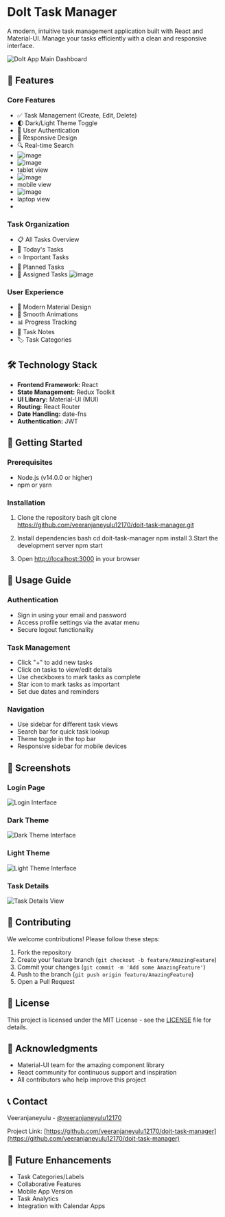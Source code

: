 # DoIt Task Manager

A modern, intuitive task management application built with React and Material-UI. Manage your tasks efficiently with a clean and responsive interface.

![DoIt App Main Dashboard](screenshots/main-dashboard.png)


## 🌟 Features

### Core Features
- ✅ Task Management (Create, Edit, Delete)
- 🌓 Dark/Light Theme Toggle
- 🔐 User Authentication
- 📱 Responsive Design
- 🔍 Real-time Search
- ![image](https://github.com/user-attachments/assets/957afd6b-14bf-41e3-b3b6-a821192e6f39)
- ![image](https://github.com/user-attachments/assets/584cf814-03e1-4f54-8fa5-52e5fbc0db37)
- tablet view
- ![image](https://github.com/user-attachments/assets/22fdd535-effd-45ca-a1eb-0b46c80e02b1)
- mobile view
- ![image](https://github.com/user-attachments/assets/5f085ee1-347b-4a8d-a59f-6b94db80d238)
- laptop view
- 




### Task Organization
- 📋 All Tasks Overview
- 📅 Today's Tasks
- ⭐ Important Tasks
- 📆 Planned Tasks
- 👥 Assigned Tasks
![image](https://github.com/user-attachments/assets/5f085ee1-347b-4a8d-a59f-6b94db80d238)

### User Experience
- 🎨 Modern Material Design
- 🔄 Smooth Animations
- 📊 Progress Tracking
- 📝 Task Notes
- 🏷️ Task Categories

## 🛠️ Technology Stack

- **Frontend Framework:** React
- **State Management:** Redux Toolkit
- **UI Library:** Material-UI (MUI)
- **Routing:** React Router
- **Date Handling:** date-fns
- **Authentication:** JWT

## 🚀 Getting Started

### Prerequisites
- Node.js (v14.0.0 or higher)
- npm or yarn

### Installation

1. Clone the repository
   bash
git clone https://github.com/veeranjaneyulu12170/doit-task-manager.git
  2. Install dependencies
bash
cd doit-task-manager
npm install
3.Start the development server
npm start

4. Open [http://localhost:3000](http://localhost:3000) in your browser

## 📱 Usage Guide

### Authentication
- Sign in using your email and password
- Access profile settings via the avatar menu
- Secure logout functionality

### Task Management
- Click "+" to add new tasks
- Click on tasks to view/edit details
- Use checkboxes to mark tasks as complete
- Star icon to mark tasks as important
- Set due dates and reminders

### Navigation
- Use sidebar for different task views
- Search bar for quick task lookup
- Theme toggle in the top bar
- Responsive sidebar for mobile devices

## 📸 Screenshots

### Login Page
![Login Interface](screenshots/login.png)

### Dark Theme
![Dark Theme Interface](screenshots/dark-theme.png)

### Light Theme
![Light Theme Interface](screenshots/light-theme.png)

### Task Details
![Task Details View](screenshots/task-details.png)

## 🤝 Contributing

We welcome contributions! Please follow these steps:

1. Fork the repository
2. Create your feature branch (`git checkout -b feature/AmazingFeature`)
3. Commit your changes (`git commit -m 'Add some AmazingFeature'`)
4. Push to the branch (`git push origin feature/AmazingFeature`)
5. Open a Pull Request

## 📄 License

This project is licensed under the MIT License - see the [LICENSE](LICENSE) file for details.

## 🙏 Acknowledgments

- Material-UI team for the amazing component library
- React community for continuous support and inspiration
- All contributors who help improve this project

## 📞 Contact

Veeranjaneyulu - [@veeranjaneyulu12170](https://github.com/veeranjaneyulu12170)

Project Link: [https://github.com/veeranjaneyulu12170/doit-task-manager](https://github.com/veeranjaneyulu12170/doit-task-manager)

## 🔮 Future Enhancements

- Task Categories/Labels
- Collaborative Features
- Mobile App Version
- Task Analytics
- Integration with Calendar Apps
